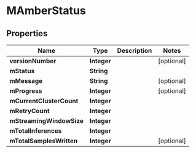 # MAmberStatus

## Properties
Name | Type | Description | Notes
------------ | ------------- | ------------- | -------------
**versionNumber** | **Integer** |  |  [optional]
**mStatus** | **String** |  | 
**mMessage** | **String** |  |  [optional]
**mProgress** | **Integer** |  |  [optional]
**mCurrentClusterCount** | **Integer** |  | 
**mRetryCount** | **Integer** |  | 
**mStreamingWindowSize** | **Integer** |  | 
**mTotalInferences** | **Integer** |  | 
**mTotalSamplesWritten** | **Integer** |  |  [optional]
